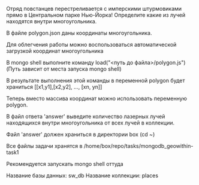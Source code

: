 Отряд повстанцев перестреливается с имперскими штурмовиками прямо в Центральном парке Нью-Йорка!
Определите какие из лучей находятся внутри многоугольника.

В файле polygon.json даны координаты многоугольника.

Для облегчения работы можно воспользоваться автоматической загрузкой координат многоугольника

В mongo shell выполните команду load("<путь до файла>/polygon.js") (Путь зависит от места запуска mongo shell)

В результате выполнения этой команды в переменной polygon будет храниться [[x1,y1],[x2,y2], ..., [xn, yn]]

Теперь вместо массива координат можно использовать переменную polygon.

В файл ответа 'answer' выведите количество лазерных лучей находящихся внутри многоугольника от всех лучей в коллекции.

Файл 'answer' должен храниться в директории box (cd ~)

Все файлы задачи хранятся в /home/box/repo/tasks/mongodb_geowithin-task1

Рекомендуется запускать mongo shell оттуда

Название базы данных: sw_db
Название коллекции: places